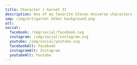 ```yaml
---
title: Character | Garnet II
description: One of my favorite Steven Universe characters
img: /img/art/garnet other background.png
alt: 
social:
  facebook: /img/social/facebook.svg
  instagram: /img/social/instagram.svg
  youtube: /img/social/youtube.svg
  facebookAlt: Facebook
  instagramAlt: Instagram
  youtubeAlt: Youtube
---
```

